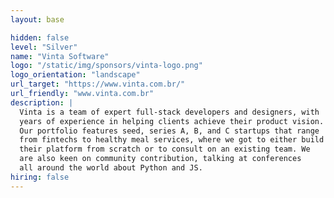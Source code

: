 ```yaml
---
layout: base

hidden: false
level: "Silver"
name: "Vinta Software"
logo: "/static/img/sponsors/vinta-logo.png"
logo_orientation: "landscape"
url_target: "https://www.vinta.com.br/"
url_friendly: "www.vinta.com.br"
description: |
  Vinta is a team of expert full-stack developers and designers, with
  years of experience in helping clients achieve their product vision.
  Our portfolio features seed, series A, B, and C startups that range
  from fintechs to healthy meal services, where we got to either build
  their platform from scratch or to consult on an existing team. We
  are also keen on community contribution, talking at conferences
  all around the world about Python and JS.
hiring: false
---
```

